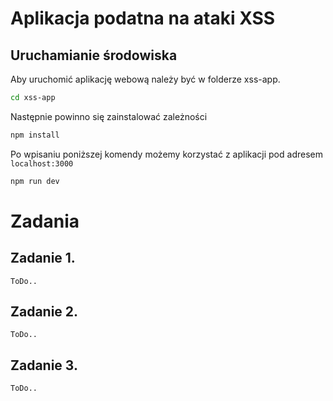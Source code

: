 # Aplikacja podatna na ataki XSS

## Uruchamianie środowiska

Aby uruchomić aplikację webową należy być w folderze xss-app.

```bash
cd xss-app 
```

Następnie powinno się zainstalować zależności

```bash
npm install
```

Po wpisaniu poniższej komendy możemy korzystać z aplikacji pod adresem `localhost:3000`

```bash
npm run dev
```

# Zadania

## Zadanie 1.

`ToDo..`

## Zadanie 2.

`ToDo..`

## Zadanie 3.

`ToDo..`